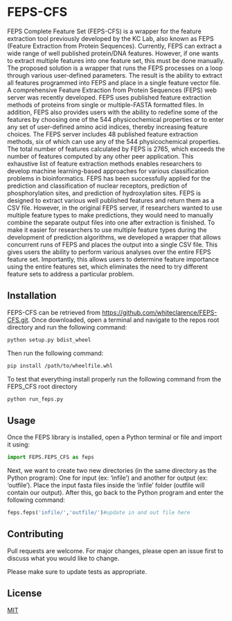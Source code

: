 # FEPS-CFS
FEPS Complete Feature Set (FEPS-CFS) is a wrapper for the feature extraction tool previously developed by the KC Lab, also known as FEPS (Feature Extraction from Protein Sequences).  Currently, FEPS can extract a wide range of well published protein/DNA features.  However, if one wants to extract multiple features into one feature set, this must be done manually. The proposed solution is a wrapper that runs the FEPS processes on a loop through various user-defined parameters. The result is the ability to extract all features programmed into FEPS and place in a single feature vector file.
A comprehensive Feature Extraction from Protein Sequences (FEPS) web server was recently developed. FEPS uses published feature extraction methods of proteins from single or multiple-FASTA formatted files. In addition, FEPS also provides users with the ability to redefine some of the features by choosing one of the 544 physicochemical properties or to enter any set of user-defined amino acid indices, thereby increasing feature choices. The FEPS server includes 48 published feature extraction methods, six of which can use any of the 544 physicochemical properties. The total number of features calculated by FEPS is 2765, which exceeds the number of features computed by any other peer application. This exhaustive list of feature extraction methods enables researchers to develop machine learning-based approaches for various classification problems in bioinformatics. FEPS has been successfully applied for the prediction and classification of nuclear receptors, prediction of phosphorylation sites, and prediction of hydroxylation sites. 
FEPS is designed to extract various well published features and return them as a CSV file. However, in the original FEPS server, if researchers wanted to use multiple feature types to make predictions, they would need to manually combine the separate output files into one after extraction is finished.  To make it easier for researchers to use multiple feature types during the development of prediction algorithms, we developed a wrapper that allows concurrent runs of FEPS and places the output into a single CSV file. This gives users the ability to perform various analyses over the entire FEPS feature set. Importantly, this allows users to determine feature importance using the entire features set, which eliminates the need to try different feature sets to address a particular problem. 
## Installation
FEPS-CFS can be retrieved from https://github.com/whiteclarence/FEPS-CFS.git.  Once downloaded, open a terminal and navigate to the repos root directory and run the following command:
```bash
python setup.py bdist_wheel
```
Then run the following command:
```bash
pip install /path/to/wheelfile.whl
```
To test that everything install properly run the following command from the FEPS_CFS root directory
```bash
python run_feps.py
```
## Usage
Once the FEPS library is installed, open a Python terminal or file and import it using:
```python
import FEPS.FEPS_CFS as feps
```
Next, we want to create two new directories (in the same directory as the Python program): One for input (ex: ‘infile’) and another for output (ex: ‘outfile’). Place the input fasta files inside the ‘infile’ folder (outfile will contain our output). After this, go back to the Python program and enter the following command:
```python
feps.feps('infile/','outfile/')#update in and out file here
```
## Contributing
Pull requests are welcome. For major changes, please open an issue first to discuss what you would like to change.

Please make sure to update tests as appropriate.

## License
[MIT](https://choosealicense.com/licenses/mit/)
